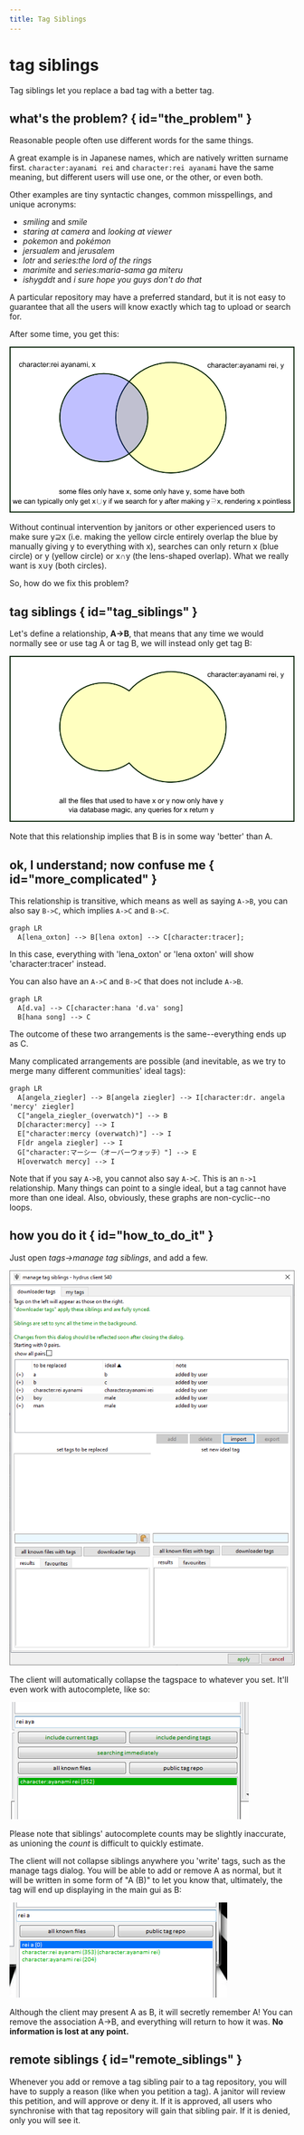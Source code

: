 ```yaml
---
title: Tag Siblings
--- 
```


# tag siblings

Tag siblings let you replace a bad tag with a better tag.

## what's the problem? { id="the_problem" }

Reasonable people often use different words for the same things.

A great example is in Japanese names, which are natively written surname first. `character:ayanami rei` and `character:rei ayanami` have the same meaning, but different users will use one, or the other, or even both.

Other examples are tiny syntactic changes, common misspellings, and unique acronyms:

*   _smiling_ and _smile_
*   _staring at camera_ and _looking at viewer_
*   _pokemon_ and _pokémon_
*   _jersualem_ and _jerusalem_
*   _lotr_ and _series:the lord of the rings_
*   _marimite_ and _series:maria-sama ga miteru_
*   _ishygddt_ and _i sure hope you guys don't do that_

A particular repository may have a preferred standard, but it is not easy to guarantee that all the users will know exactly which tag to upload or search for.

After some time, you get this:

![](images/tag_siblings_venn_1.png)

Without continual intervention by janitors or other experienced users to make sure y⊇x (i.e. making the yellow circle entirely overlap the blue by manually giving y to everything with x), searches can only return x (blue circle) or y (yellow circle) or x∩y (the lens-shaped overlap). What we really want is x∪y (both circles).

So, how do we fix this problem?

## tag siblings { id="tag_siblings" }

Let's define a relationship, **A->B**, that means that any time we would normally see or use tag A or tag B, we will instead only get tag B:

![](images/tag_siblings_venn_2.png)

Note that this relationship implies that B is in some way 'better' than A.

## ok, I understand; now confuse me { id="more_complicated" }

This relationship is transitive, which means as well as saying `A->B`, you can also say `B->C`, which implies `A->C` and `B->C`.

``` mermaid
graph LR
  A[lena_oxton] --> B[lena oxton] --> C[character:tracer];
```

In this case, everything with 'lena_oxton' or 'lena oxton' will show 'character:tracer' instead.

You can also have an `A->C` and `B->C` that does not include `A->B`.

```mermaid
graph LR
  A[d.va] --> C[character:hana 'd.va' song]
  B[hana song] --> C
```

The outcome of these two arrangements is the same--everything ends up as C.

Many complicated arrangements are possible (and inevitable, as we try to merge many different communities' ideal tags):

```mermaid
graph LR
  A[angela_ziegler] --> B[angela ziegler] --> I[character:dr. angela 'mercy' ziegler]
  C["angela_ziegler_(overwatch)"] --> B
  D[character:mercy] --> I
  E["character:mercy (overwatch)"] --> I
  F[dr angela ziegler] --> I
  G["character:マーシー（オーバーウォッチ）"] --> E
  H[overwatch mercy] --> I
```

Note that if you say `A->B`, you cannot also say `A->C`. This is an `n->1` relationship. Many things can point to a single ideal, but a tag cannot have more than one ideal. Also, obviously, these graphs are non-cyclic--no loops.

## how you do it { id="how_to_do_it" }

Just open _tags->manage tag siblings_, and add a few.

![](images/tag_siblings_dialog.png)

The client will automatically collapse the tagspace to whatever you set. It'll even work with autocomplete, like so:

![](images/tag_siblings_rei.png)

Please note that siblings' autocomplete counts may be slightly inaccurate, as unioning the _count_ is difficult to quickly estimate.

The client will not collapse siblings anywhere you 'write' tags, such as the manage tags dialog. You will be able to add or remove A as normal, but it will be written in some form of "A (B)" to let you know that, ultimately, the tag will end up displaying in the main gui as B:

![](images/tag_siblings_ac_write.png)

Although the client may present A as B, it will secretly remember A! You can remove the association A->B, and everything will return to how it was. **No information is lost at any point.**

## remote siblings { id="remote_siblings" }

Whenever you add or remove a tag sibling pair to a tag repository, you will have to supply a reason (like when you petition a tag). A janitor will review this petition, and will approve or deny it. If it is approved, all users who synchronise with that tag repository will gain that sibling pair. If it is denied, only you will see it.
